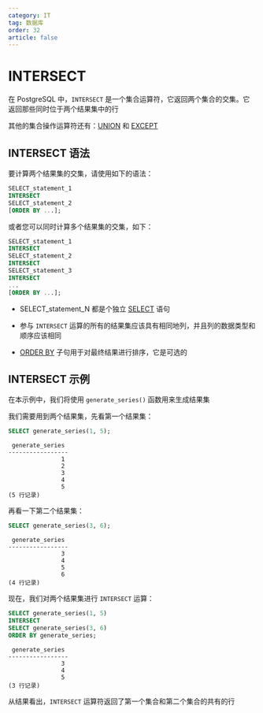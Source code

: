 ```yaml
---
category: IT
tag: 数据库
order: 32
article: false
---
```


# INTERSECT

在 PostgreSQL 中，`INTERSECT` 是一个集合运算符，它返回两个集合的交集。它返回那些同时位于两个结果集中的行

其他的集合操作运算符还有：[UNION](./union.md) 和 [EXCEPT](./except.md)

## INTERSECT 语法

要计算两个结果集的交集，请使用如下的语法：

```sql
SELECT_statement_1
INTERSECT
SELECT_statement_2
[ORDER BY ...];
```

或者您可以同时计算多个结果集的交集，如下：

```sql
SELECT_statement_1
INTERSECT
SELECT_statement_2
INTERSECT
SELECT_statement_3
INTERSECT
...
[ORDER BY ...];
```

- SELECT_statement_N 都是个独立 [SELECT](./select.md) 语句

- 参与 `INTERSECT` 运算的所有的结果集应该具有相同地列，并且列的数据类型和顺序应该相同

- [ORDER BY](./order-by.md) 子句用于对最终结果进行排序，它是可选的

## INTERSECT 示例

在本示例中，我们将使用 `generate_series()` 函数用来生成结果集

我们需要用到两个结果集，先看第一个结果集：

```sql
SELECT generate_series(1, 5);
```

```text
 generate_series
-----------------
               1
               2
               3
               4
               5
(5 行记录)
```

再看一下第二个结果集：

```sql
SELECT generate_series(3, 6);
```

```text
 generate_series
-----------------
               3
               4
               5
               6
(4 行记录)
```

现在，我们对两个结果集进行 `INTERSECT` 运算：

```sql
SELECT generate_series(1, 5)
INTERSECT
SELECT generate_series(3, 6)
ORDER BY generate_series;
```

```text
 generate_series
-----------------
               3
               4
               5
(3 行记录)
```

从结果看出，`INTERSECT` 运算符返回了第一个集合和第二个集合的共有的行